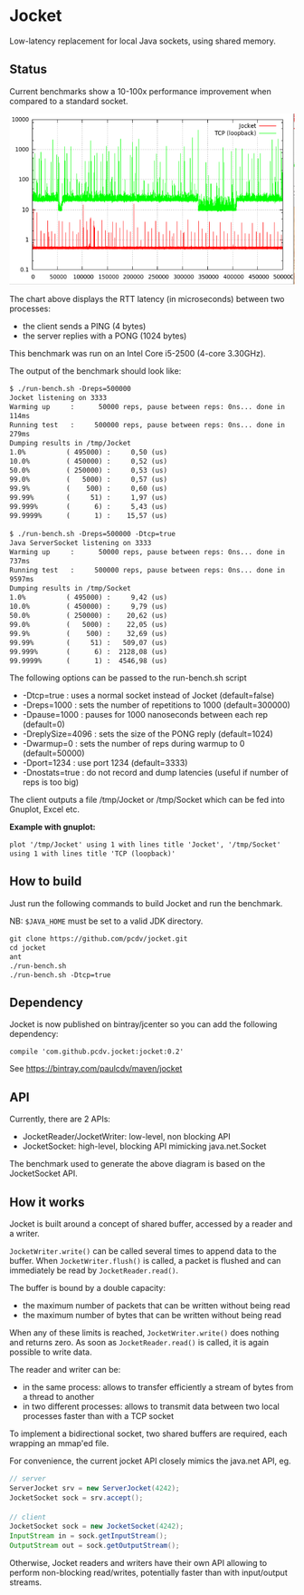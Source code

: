 Jocket
======

Low-latency replacement for local Java sockets, using shared memory.


Status
------

Current benchmarks show a 10-100x performance improvement when compared to a standard socket.

![alt text](docs/bench.png "The thick red line is around 500 nanoseconds")

The chart above displays the RTT latency (in microseconds) between two processes:
 - the client sends a PING (4 bytes)
 - the server replies with a PONG (1024 bytes)

This benchmark was run on an Intel Core i5-2500 (4-core 3.30GHz).

The output of the benchmark should look like:

```
$ ./run-bench.sh -Dreps=500000
Jocket listening on 3333
Warming up     :      50000 reps, pause between reps: 0ns... done in 114ms
Running test   :     500000 reps, pause between reps: 0ns... done in 279ms
Dumping results in /tmp/Jocket
1.0%          ( 495000) :     0,50 (us)
10.0%         ( 450000) :     0,52 (us)
50.0%         ( 250000) :     0,53 (us)
99.0%         (   5000) :     0,57 (us)
99.9%         (    500) :     0,60 (us)
99.99%        (     51) :     1,97 (us)
99.999%       (      6) :     5,43 (us)
99.9999%      (      1) :    15,57 (us)

$ ./run-bench.sh -Dreps=500000 -Dtcp=true
Java ServerSocket listening on 3333
Warming up     :      50000 reps, pause between reps: 0ns... done in 737ms
Running test   :     500000 reps, pause between reps: 0ns... done in 9597ms
Dumping results in /tmp/Socket
1.0%          ( 495000) :     9,42 (us)
10.0%         ( 450000) :     9,79 (us)
50.0%         ( 250000) :    20,62 (us)
99.0%         (   5000) :    22,05 (us)
99.9%         (    500) :    32,69 (us)
99.99%        (     51) :   509,07 (us)
99.999%       (      6) :  2128,08 (us)
99.9999%      (      1) :  4546,98 (us)
```

The following options can be passed to the run-bench.sh script
 - -Dtcp=true : uses a normal socket instead of Jocket (default=false)
 - -Dreps=1000 : sets the number of repetitions to 1000 (default=300000)
 - -Dpause=1000 : pauses for 1000 nanoseconds between each rep (default=0)
 - -DreplySize=4096 : sets the size of the PONG reply (default=1024)
 - -Dwarmup=0 : sets the number of reps during warmup to 0 (default=50000)
 - -Dport=1234 : use port 1234 (default=3333)
 - -Dnostats=true : do not record and dump latencies (useful if number of reps is too big)

The client outputs a file /tmp/Jocket or /tmp/Socket which can be fed into Gnuplot, Excel etc. 

__Example with gnuplot:__

```
plot '/tmp/Jocket' using 1 with lines title 'Jocket', '/tmp/Socket' using 1 with lines title 'TCP (loopback)'
```

How to build
------------

Just run the following commands to build Jocket and run the benchmark.

NB: `$JAVA_HOME` must be set to a valid JDK directory.

```
git clone https://github.com/pcdv/jocket.git
cd jocket
ant
./run-bench.sh
./run-bench.sh -Dtcp=true
```

Dependency
----------

Jocket is now published on bintray/jcenter so you can add the following
dependency:
```
compile 'com.github.pcdv.jocket:jocket:0.2'
```

See https://bintray.com/paulcdv/maven/jocket

API
---

Currently, there are 2 APIs:
 - JocketReader/JocketWriter: low-level, non blocking API
 - JocketSocket: high-level, blocking API mimicking java.net.Socket

The benchmark used to generate the above diagram is based on the JocketSocket API.


How it works
------------

Jocket is built around a concept of shared buffer, accessed by a reader and a writer.

`JocketWriter.write()` can be called several times to append data to the buffer. When `JocketWriter.flush()` is called, a packet is flushed and can immediately be read by `JocketReader.read()`.

The buffer is bound by a double capacity:
 - the maximum number of packets that can be written without being read
 - the maximum number of bytes that can be written without being read

When any of these limits is reached, `JocketWriter.write()` does nothing and returns zero. As soon as `JocketReader.read()` is called, it is again possible to write data.

The reader and writer can be:
 - in the same process: allows to transfer efficiently a stream of bytes from a thread to another
 - in two different processes: allows to transmit data between two local processes faster than with a TCP socket

To implement a bidirectional socket, two shared buffers are required, each wrapping an mmap'ed file.

For convenience, the current jocket API closely mimics the java.net API, eg.


```java
// server
ServerJocket srv = new ServerJocket(4242);
JocketSocket sock = srv.accept();

// client
JocketSocket sock = new JocketSocket(4242);
InputStream in = sock.getInputStream();
OutputStream out = sock.getOutputStream();
```

Otherwise, Jocket readers and writers have their own API allowing to perform non-blocking read/writes, 
potentially faster than with input/output streams.
